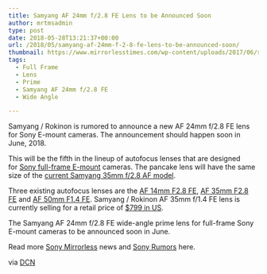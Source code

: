 ```yaml
---
title: Samyang AF 24mm f/2.8 FE Lens to be Announced Soon
author: mrtmsadmin
type: post
date: 2018-05-28T13:21:37+00:00
url: /2018/05/samyang-af-24mm-f-2-8-fe-lens-to-be-announced-soon/
thumbnail: https://www.mirrorlesstimes.com/wp-content/uploads/2017/06/samyang-35mm-f2-8-fe.jpg
tags:
  - Full Frame
  - Lens
  - Prime
  - Samyang AF 24mm f/2.8 FE
  - Wide Angle

---
```

Samyang / Rokinon is rumored to announce a new AF 24mm f/2.8 FE lens for Sony E-mount cameras. The announcement should happen soon in June, 2018.

This will be the fifth in the lineup of autofocus lenses that are designed for [Sony full-frame E-mount][1] cameras. The pancake lens will have the same size of the <a href="https://www.amazon.com/Rokinon-IO35AF-E-35-35mm-Ultra-Compact/dp/B072R49R5N/?tag=daicamnew-20" data-amzn-asin="B072R49R5N">current Samyang 35mm f/2.8 AF model</a>.

Three existing autofocus lenses are the <a href="https://aax-us-east.amazon-adsystem.com/x/c/QujV0PhAUV92ghTcENOpVYwAAAFgoTH9DwEAAAFKAegwpzs/https://assoc-redirect.amazon.com/g/r/http://www.amazon.com/Rokinon-Frame-Focus-E-Mount-IO14AF-E/dp/B01L1FZN8G/ref=as_at/?imprToken=tJBllGQvJVco81AvvN4Lrw&slotNum=0&ie=UTF8&qid=1496649190&sr=8-1&keywords=Rokinon+AF+14mm+f/2.8+FE&linkCode=sl1&tag=daicamnew-20&linkId=48e0a79b41f63af20ab458aceaa62565" target="_blank" rel="noopener noreferrer">AF 14mm F2.8 FE</a>, <a href="https://aax-us-east.amazon-adsystem.com/x/c/QujV0PhAUV92ghTcENOpVYwAAAFgoTH9DwEAAAFKAegwpzs/https://assoc-redirect.amazon.com/g/r/http://www.amazon.com/Rokinon-IO35AF-E-Ultra-Compact-Angle/dp/B072R49R5N/ref=as_at/?imprToken=tJBllGQvJVco81AvvN4Lrw&slotNum=1&s=electronics&ie=UTF8&qid=1504093599&sr=1-1&keywords=Rokinon+AF+35mm+f/2.8+FE&linkCode=sl1&tag=daicamnew-20&linkId=a47c8dfdf5176ea1c352d055cbb688ec" target="_blank" rel="noopener noreferrer">AF 35mm F2.8 FE</a> and <a href="https://aax-us-east.amazon-adsystem.com/x/c/QujV0PhAUV92ghTcENOpVYwAAAFgoTH9DwEAAAFKAegwpzs/https://assoc-redirect.amazon.com/g/r/http://www.amazon.com/Rokinon-IO50AF-E-Frame-Focus-E-Mount/dp/B01J9SR100/ref=as_at/?imprToken=tJBllGQvJVco81AvvN4Lrw&slotNum=2&ie=UTF8&qid=1496649212&sr=8-1&keywords=AF+50mm+F1.4+FE&linkCode=sl1&tag=daicamnew-20&linkId=d87ebfdc8cd07f446aeff27adb920981" target="_blank" rel="noopener noreferrer">AF 50mm F1.4 FE</a>. Samyang / Rokinon AF 35mm f/1.4 FE lens is currently selling for a retail price of <a class="broken_link" href="https://www.amazon.com/Rokinon-Focus-Angle-Frame-IO3514/dp/B076V6YCCJ/?tag=daicamnew-20" target="_blank" rel="noopener" data-amzn-asin="B076V6YCCJ">$799 in US</a>. <!--more-->

The Samyang AF 24mm f/2.8 FE wide-angle prime lens for full-frame Sony E-mount cameras to be announced soon in June.

Read more <a href="https://www.mirrorlesstimes.com/tags/sony-mirrorless/" target="_blank" rel="noopener">Sony Mirrorless</a> news and <a href="https://www.dailycameranews.com/tag/sony-rumors/" target="_blank" rel="noopener">Sony Rumors</a> here.

via [DCN][2]

 [1]: https://www.dailycameranews.com/2017/03/best-sony-full-frame-e-mount-lenses/
 [2]: https://www.dailycameranews.com/2018/05/samyang-af-24mm-f-2-8-fe-lens-coming-soon-for-sony-fe-mount/